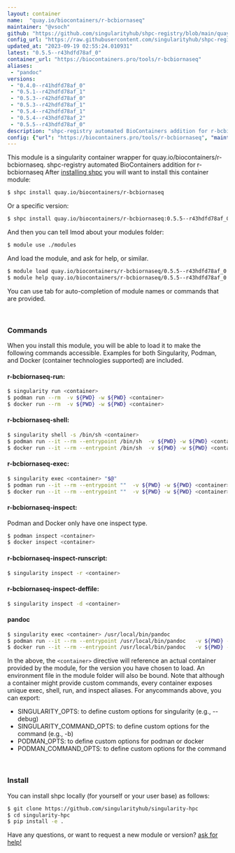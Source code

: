 ```yaml
---
layout: container
name:  "quay.io/biocontainers/r-bcbiornaseq"
maintainer: "@vsoch"
github: "https://github.com/singularityhub/shpc-registry/blob/main/quay.io/biocontainers/r-bcbiornaseq/container.yaml"
config_url: "https://raw.githubusercontent.com/singularityhub/shpc-registry/main/quay.io/biocontainers/r-bcbiornaseq/container.yaml"
updated_at: "2023-09-19 02:55:24.010931"
latest: "0.5.5--r43hdfd78af_0"
container_url: "https://biocontainers.pro/tools/r-bcbiornaseq"
aliases:
 - "pandoc"
versions:
 - "0.4.0--r41hdfd78af_0"
 - "0.5.1--r42hdfd78af_1"
 - "0.5.3--r42hdfd78af_0"
 - "0.5.3--r42hdfd78af_1"
 - "0.5.4--r42hdfd78af_1"
 - "0.5.4--r43hdfd78af_2"
 - "0.5.5--r43hdfd78af_0"
description: "shpc-registry automated BioContainers addition for r-bcbiornaseq"
config: {"url": "https://biocontainers.pro/tools/r-bcbiornaseq", "maintainer": "@vsoch", "description": "shpc-registry automated BioContainers addition for r-bcbiornaseq", "latest": {"0.5.5--r43hdfd78af_0": "sha256:55b8c85ed11880a8126a7588c0ec96815ead18e7acfb7750838aadb18a187dd6"}, "tags": {"0.4.0--r41hdfd78af_0": "sha256:95701957bc505b497ebdb56c6dbce92df8fae3b63de60ff776a00c4d246f2433", "0.5.1--r42hdfd78af_1": "sha256:f6a19ecd3caf672f7471dab63a33cfb847a4dd5e5423eb4fdeb89e4630f646d2", "0.5.3--r42hdfd78af_0": "sha256:e3181030eb8b0e5d6734df6ac3cda940cfb54630576c61fd837b503621e9bf96", "0.5.3--r42hdfd78af_1": "sha256:0fef783db654bab5d07e2474f021fc43b6b32f02355b8c44aac9a31731a09627", "0.5.4--r42hdfd78af_1": "sha256:6bce6a64e296d65b4950c47429f2c863ca38b2b352c73589cdcace93e3c54624", "0.5.4--r43hdfd78af_2": "sha256:7ad0ef1eb5526ba92cff1ee47aca0e949190058cfb2420acc7cf24e6731938cd", "0.5.5--r43hdfd78af_0": "sha256:55b8c85ed11880a8126a7588c0ec96815ead18e7acfb7750838aadb18a187dd6"}, "docker": "quay.io/biocontainers/r-bcbiornaseq", "aliases": {"pandoc": "/usr/local/bin/pandoc"}}
---
```


This module is a singularity container wrapper for quay.io/biocontainers/r-bcbiornaseq.
shpc-registry automated BioContainers addition for r-bcbiornaseq
After [installing shpc](#install) you will want to install this container module:


```bash
$ shpc install quay.io/biocontainers/r-bcbiornaseq
```

Or a specific version:

```bash
$ shpc install quay.io/biocontainers/r-bcbiornaseq:0.5.5--r43hdfd78af_0
```

And then you can tell lmod about your modules folder:

```bash
$ module use ./modules
```

And load the module, and ask for help, or similar.

```bash
$ module load quay.io/biocontainers/r-bcbiornaseq/0.5.5--r43hdfd78af_0
$ module help quay.io/biocontainers/r-bcbiornaseq/0.5.5--r43hdfd78af_0
```

You can use tab for auto-completion of module names or commands that are provided.

<br>

### Commands

When you install this module, you will be able to load it to make the following commands accessible.
Examples for both Singularity, Podman, and Docker (container technologies supported) are included.

#### r-bcbiornaseq-run:

```bash
$ singularity run <container>
$ podman run --rm  -v ${PWD} -w ${PWD} <container>
$ docker run --rm  -v ${PWD} -w ${PWD} <container>
```

#### r-bcbiornaseq-shell:

```bash
$ singularity shell -s /bin/sh <container>
$ podman run --it --rm --entrypoint /bin/sh  -v ${PWD} -w ${PWD} <container>
$ docker run --it --rm --entrypoint /bin/sh  -v ${PWD} -w ${PWD} <container>
```

#### r-bcbiornaseq-exec:

```bash
$ singularity exec <container> "$@"
$ podman run --it --rm --entrypoint ""  -v ${PWD} -w ${PWD} <container> "$@"
$ docker run --it --rm --entrypoint ""  -v ${PWD} -w ${PWD} <container> "$@"
```

#### r-bcbiornaseq-inspect:

Podman and Docker only have one inspect type.

```bash
$ podman inspect <container>
$ docker inspect <container>
```

#### r-bcbiornaseq-inspect-runscript:

```bash
$ singularity inspect -r <container>
```

#### r-bcbiornaseq-inspect-deffile:

```bash
$ singularity inspect -d <container>
```


#### pandoc

```bash
$ singularity exec <container> /usr/local/bin/pandoc
$ podman run --it --rm --entrypoint /usr/local/bin/pandoc   -v ${PWD} -w ${PWD} <container> -c " $@"
$ docker run --it --rm --entrypoint /usr/local/bin/pandoc   -v ${PWD} -w ${PWD} <container> -c " $@"
```



In the above, the `<container>` directive will reference an actual container provided
by the module, for the version you have chosen to load. An environment file in the
module folder will also be bound. Note that although a container
might provide custom commands, every container exposes unique exec, shell, run, and
inspect aliases. For anycommands above, you can export:

 - SINGULARITY_OPTS: to define custom options for singularity (e.g., --debug)
 - SINGULARITY_COMMAND_OPTS: to define custom options for the command (e.g., -b)
 - PODMAN_OPTS: to define custom options for podman or docker
 - PODMAN_COMMAND_OPTS: to define custom options for the command

<br>

### Install

You can install shpc locally (for yourself or your user base) as follows:

```bash
$ git clone https://github.com/singularityhub/singularity-hpc
$ cd singularity-hpc
$ pip install -e .
```

Have any questions, or want to request a new module or version? [ask for help!](https://github.com/singularityhub/singularity-hpc/issues)